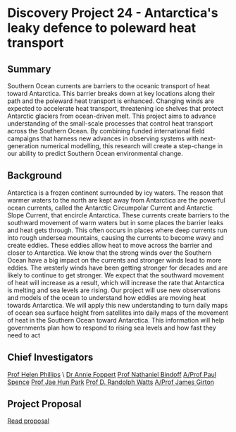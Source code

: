 # Discovery Project 24 - Antarctica's leaky defence to poleward heat transport

## Summary
Southern Ocean currents are barriers to the oceanic transport of heat toward Antarctica. This barrier breaks down at key locations along their path and the poleward heat transport is enhanced. Changing winds are expected to accelerate heat transport, threatening ice shelves that protect Antarctic glaciers from ocean-driven melt. This project aims to advance understanding of the small-scale processes that control heat transport across the Southern Ocean. By combining funded international field campaigns that harness new advances in observing systems with next-generation numerical modelling, this research will create a step-change in our ability to predict Southern Ocean environmental change.

## Background
Antarctica is a frozen continent surrounded by icy waters. The reason that warmer waters to the north are kept away from Antarctica are the powerful ocean currents, called the Antarctic Circumpolar Current and Antarctic Slope Current, that encircle Antarctica. These currents create barriers to the southward movement of warm waters but in some places the barrier leaks and heat gets through. This often occurs in places where deep currents run into rough undersea mountains, causing the currents to become wavy and create eddies. These eddies allow heat to move across the barrier and closer to Antarctica. We know that the strong winds over the Southern Ocean have a big impact on the currents and stronger winds lead to more eddies. The westerly winds have been getting stronger for decades and are likely to continue to get stronger. We expect that the southward movement of heat will increase as a result, which will increase the rate that Antarctica is melting and sea levels are rising. Our project will use new observations and models of the ocean to understand how eddies are moving heat towards Antarctica. We will apply this new understanding to turn daily maps of ocean sea surface height from satellites into daily maps of the movement of heat in the Southern Ocean toward Antarctica. This information will help governments plan how to respond to rising sea levels and how fast they need to act

## Chief Investigators
[Prof Helen Phillips](https://discover.utas.edu.au/H.E.Phillips) \\
[Dr Annie Foppert](https://discover.utas.edu.au/Annie.Foppert)
[Prof Nathaniel Bindoff](https://discover.utas.edu.au/N.Bindoff)
[A/Prof Paul Spence](https://discover.utas.edu.au/Paul.Spence)
[Prof Jae Hun Park](https://p-jaehunpark.inha.ac.kr/p-jaehunpark/index.do)
[Prof D. Randolph Watts](https://web.uri.edu/gso/meet/d-randolph-watts/)
[A/Prof James Girton](https://www.apl.washington.edu/people/profile.php?last_name=Girton&first_name=James)

## Project Proposal

[Read proposal](https://github.com/helenephillips/DP24_leaky_defence/blob/169b924e3c8d3a88bec41aabe7d322c9c6d310ea/DP240102358_FINAL.pdf)
